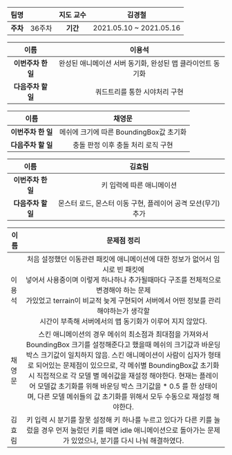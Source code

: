 |   팀명   |        | 지도 교수 |         김경철          |
| :------: | :----: | :-------: | :---------------------: |
| **주차** | 36주차 | **기간**  | 2021.05.10 ~ 2021.05.16 |

|        이름        |                           이용석                           |
| :----------------: | :--------------------------------------------------------: |
| **이번주차 한 일** | 완성된 애니메이션 서버 동기화, 완성된 맵 클라이언트 동기화 |
| **다음주차 할 일** |               쿼드트리를 통한 시야처리 구현                |

|        이름        |                 채영문                  |
| :----------------: | :-------------------------------------: |
| **이번주차 한 일** | 메쉬에 크기에 따른 BoundingBox값 초기화 |
| **다음주차 할 일** |   충돌 판정 이후 충돌 처리 로직 구현    |

|        이름        |                            김효림                            |
| :----------------: | :----------------------------------------------------------: |
| **이번주차 한 일** |                  키 입력에 따른 애니메이션                   |
| **다음주차 할 일** | 몬스터 로드, 몬스터 이동 구현, 플레이어 공격 모션(무기) 추가 |

| 이름   |                         문제점 정리                          |
| ------ | :----------------------------------------------------------: |
| 이용석 | 처음 설정했던 이동관련 패킷에 애니메이션에 대한 정보가 없어서 임시로 빈 패킷에<br /> 넣어서 사용중이며 이렇게 하나하나 추가될때마다 구조를 전체적으로 변경해야 하는 문제<br /> 가있었고 terrain이 비교적 늦게 구현되어 서버에서 어떤 정보를 관리해야하는가 생각할<br /> 시간이 부족해 서버에서의 맵 동기화가 이루어 지지 않았다. |
| 채영문 | 스킨 애니메이션의 경우 메쉬의 최소점과 최대점을 가져와서 BoundingBox 크기를 설정해준다고 했을때 메쉬의 크기값과 바운딩박스 크기값이 일치하지 않음. 스킨 애니메이션이 사람이 십자가 형태로 되어있는 문제점이 있으므로, 각 메쉬별 BoundingBox값 초기화시 직접적으로 각 모델 별 메쉬값을 재설정 해야한다. 현재는 플레이어 모델값 초기화를 위해 바운딩 박스 크기값을 * 0.5 를 한 상태이며, 다른 모델 메쉬들의 값 초기화를 위해서 모두 수동으로 재설정 해야한다. |
| 김효림 | 키 입력 시 분기를 잘못 설정해 키 하나를 누르고 있다가 다른 키를 눌렀을 경우 먼저 눌렀던 키를 떼면 idle 애니메이션으로 돌아가는 문제가 있었으나, 분기를 다시 나눠 해결하였다. |

